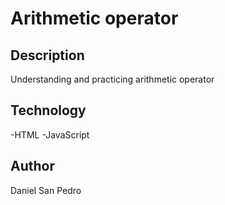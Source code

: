 # Arithmetic operator

## Description

Understanding and practicing arithmetic operator

## Technology

-HTML
-JavaScript

## Author

Daniel San Pedro
